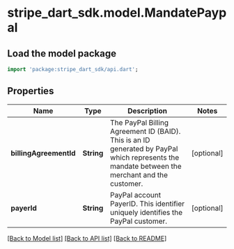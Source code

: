 # stripe_dart_sdk.model.MandatePaypal

## Load the model package
```dart
import 'package:stripe_dart_sdk/api.dart';
```

## Properties
Name | Type | Description | Notes
------------ | ------------- | ------------- | -------------
**billingAgreementId** | **String** | The PayPal Billing Agreement ID (BAID). This is an ID generated by PayPal which represents the mandate between the merchant and the customer. | [optional] 
**payerId** | **String** | PayPal account PayerID. This identifier uniquely identifies the PayPal customer. | [optional] 

[[Back to Model list]](../README.md#documentation-for-models) [[Back to API list]](../README.md#documentation-for-api-endpoints) [[Back to README]](../README.md)



